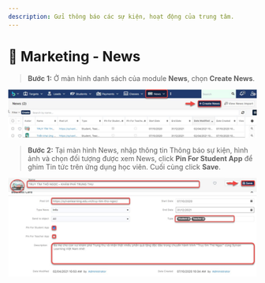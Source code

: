 ```yaml
---
description: Gửi thông báo các sự kiện, hoạt động của trung tâm.
---
```


# 📰 Marketing - News

> **Bước 1:** Ở màn hình danh sách của module **News**, chọn **Create News**.&#x20;

![](../.gitbook/assets/mkt1.jpg)

> **Bước 2:** Tại màn hình News, nhập thông tin Thông báo sự kiện, hình ảnh và chọn đối tượng được xem News, click **Pin For Student App** để ghim Tin tức trên ứng dụng học viên. Cuối cùng click **Save**.

![](../.gitbook/assets/mkt2.jpg)
